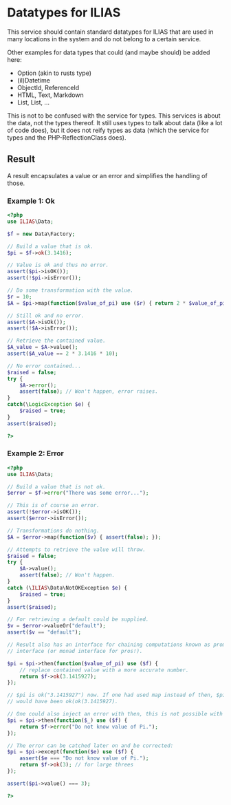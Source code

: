 # Datatypes for ILIAS

This service should contain standard datatypes for ILIAS that are used in many
locations in the system and do not belong to a certain service.

Other examples for data types that could (and maybe should) be added here:

* Option (akin to rusts type)
* (il)Datetime
* ObjectId, ReferenceId
* HTML, Text, Markdown
* List<int>, List<bool>, ...

This is not to be confused with the service for types. This services is about
the data, not the types thereof. It still uses types to talk about data (like
a lot of code does), but it does not reify types as data (which the service
for types and the PHP-ReflectionClass does).

## Result

A result encapsulates a value or an error and simplifies the handling of those.

### Example 1: Ok

```php
<?php
use ILIAS\Data;

$f = new Data\Factory;

// Build a value that is ok.
$pi = $f->ok(3.1416);

// Value is ok and thus no error.
assert($pi->isOK());
assert(!$pi->isError());

// Do some transformation with the value.
$r = 10;
$A = $pi->map(function($value_of_pi) use ($r) { return 2 * $value_of_pi * $r; });

// Still ok and no error.
assert($A->isOk());
assert(!$A->isError());

// Retrieve the contained value.
$A_value = $A->value();
assert($A_value == 2 * 3.1416 * 10);

// No error contained...
$raised = false;
try {
	$A->error();
	assert(false); // Won't happen, error raises.
}
catch(\LogicException $e) {
	$raised = true;
}
assert($raised);

?>
```

### Example 2: Error

```php
<?php
use ILIAS\Data;

// Build a value that is not ok.
$error = $f->error("There was some error...");

// This is of course an error.
assert(!$error->isOK());
assert($error->isError());

// Transformations do nothing.
$A = $error->map(function($v) { assert(false); });

// Attempts to retrieve the value will throw.
$raised = false;
try {
	$A->value();
	assert(false); // Won't happen.	
}
catch (\ILIAS\Data\NotOKException $e) {
	$raised = true;
}
assert($raised);

// For retrieving a default could be supplied.
$v = $error->valueOr("default");
assert($v == "default");

// Result also has an interface for chaining computations known as promise
// interface (or monad interface for pros!).

$pi = $pi->then(function($value_of_pi) use ($f) {
	// replace contained value with a more accurate number.
	return $f->ok(3.1415927);
});

// $pi is ok("3.1415927") now. If one had used map instead of then, $pi
// would have been ok(ok(3.1415927).

// One could also inject an error with then, this is not possible with map.
$pi = $pi->then(function($_) use ($f) {
	return $f->error("Do not know value of Pi.");
});

// The error can be catched later on and be corrected:
$pi = $pi->except(function($e) use ($f) {
	assert($e === "Do not know value of Pi.");
	return $f->ok(3); // for large threes
});

assert($pi->value() === 3);

?>
```
